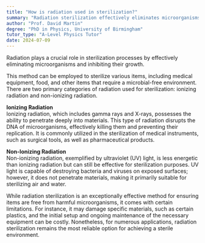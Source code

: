 ```yaml
---
title: "How is radiation used in sterilization?"
summary: "Radiation sterilization effectively eliminates microorganisms and inhibits their growth, ensuring a sterile environment in various applications."
author: "Prof. David Martin"
degree: "PhD in Physics, University of Birmingham"
tutor_type: "A-Level Physics Tutor"
date: 2024-07-09
---
```


Radiation plays a crucial role in sterilization processes by effectively eliminating microorganisms and inhibiting their growth.

This method can be employed to sterilize various items, including medical equipment, food, and other items that require a microbial-free environment. There are two primary categories of radiation used for sterilization: ionizing radiation and non-ionizing radiation.

**Ionizing Radiation**  
Ionizing radiation, which includes gamma rays and X-rays, possesses the ability to penetrate deeply into materials. This type of radiation disrupts the DNA of microorganisms, effectively killing them and preventing their replication. It is commonly utilized in the sterilization of medical instruments, such as surgical tools, as well as pharmaceutical products.

**Non-Ionizing Radiation**  
Non-ionizing radiation, exemplified by ultraviolet (UV) light, is less energetic than ionizing radiation but can still be effective for sterilization purposes. UV light is capable of destroying bacteria and viruses on exposed surfaces; however, it does not penetrate materials, making it primarily suitable for sterilizing air and water.

While radiation sterilization is an exceptionally effective method for ensuring items are free from harmful microorganisms, it comes with certain limitations. For instance, it may damage specific materials, such as certain plastics, and the initial setup and ongoing maintenance of the necessary equipment can be costly. Nonetheless, for numerous applications, radiation sterilization remains the most reliable option for achieving a sterile environment.
    